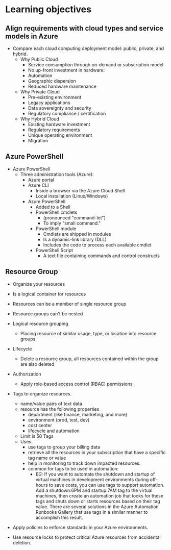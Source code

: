 # Learning objectives

## Align requirements with cloud types and service models in Azure
- Compare each cloud computing deployment model: public, private, and hybrid.
    - Why Public Cloud
        - Service consumption through on-demand or subscription model
        - No up-front investment in hardware:
        - Automation
        - Geographic dispersion
        - Reduced hardware maintenance
    - Why Private Cloud
        - Pre-existing environment
        - Legacy applications
        - Data sovereignty and security
        - Regulatory compliance / certification
    - Why Hybrid Cloud
        - Existing hardware investment
        - Regulatory requirements
        - Unique operating environment
        - Migration


## Azure PowerShell
- Azure PowerShell
    - Three administration tools (Azure):
        - Azure portal
        - Azure CLI
            - Inside a browser via the Azure Cloud Shell
            - Local installation (Linux/Windows)
        - Azure PowerShell
            - Added to a Shell
            - PowerShell cmdlets
                - (pronounced "command-let")
                - To imply "small command."
            - PowerShell module
                - Cmdlets are shipped in modules
                - Is a dynamic-link library (DLL)
                - Includes the code to process each available cmdlet
            - PowerShell Script
                - A text file containing commands and control constructs

## Resource Group 
- Organize your resources
- Is a logical container for resources
- Resources can be a member of single resource group
- Resource groups can't be nested

- Logical resource grouping
    - Placing resource of similar usage, type, or location into resource groups
- Lifecycle
    - Delete a resource group, all resources contained within the group are also deleted
- Authorization
    - Apply role-based access control (RBAC) permissions

- Tags to organize resources.
    - name/value pairs of text data
    - resource has the following properties
        - department (like finance, marketing, and more)
        - environment (prod, test, dev)
        - cost center
        - lifecycle and automation
    - Limit is 50 Tags
    - Uses:
        - use tags to group your billing data
        - retrieve all the resources in your subscription that have a specific tag name or value
        - help in monitoring to track down impacted resources.
        - common for tags to be used in automation:
            - *EG:* If you want to automate the shutdown and startup of virtual machines in development environments during off-hours to save costs, you can use tags to support automation. Add a shutdown:6PM and startup:7AM tag to the virtual machines, then create an automation job that looks for these tags and shuts down or starts resources based on their tag value. There are several solutions in the Azure Automation Runbooks Gallery that use tags in a similar manner to accomplish this result.

- Apply policies to enforce standards in your Azure environments.
- Use resource locks to protect critical Azure resources from accidental deletion.
